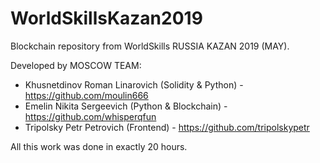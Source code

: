 # WorldSkillsKazan2019
Blockchain repository from WorldSkills RUSSIA KAZAN 2019 (MAY).

Developed by MOSCOW TEAM:
- Khusnetdinov Roman Linarovich (Solidity & Python) - https://github.com/moulin666
- Emelin Nikita Sergeevich (Python & Blockchain) - https://github.com/whisperqfun
- Tripolsky Petr Petrovich (Frontend) - https://github.com/tripolskypetr

All this work was done in exactly 20 hours.
